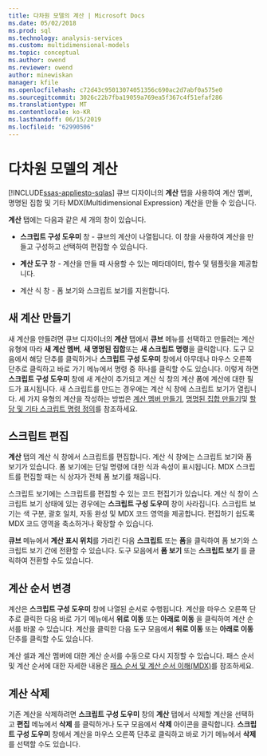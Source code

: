 ```yaml
---
title: 다차원 모델의 계산 | Microsoft Docs
ms.date: 05/02/2018
ms.prod: sql
ms.technology: analysis-services
ms.custom: multidimensional-models
ms.topic: conceptual
ms.author: owend
ms.reviewer: owend
author: minewiskan
manager: kfile
ms.openlocfilehash: c72d43c95013074051356c690ac2d7abf0a575e0
ms.sourcegitcommit: 3026c22b7fba19059a769ea5f367c4f51efaf286
ms.translationtype: MT
ms.contentlocale: ko-KR
ms.lasthandoff: 06/15/2019
ms.locfileid: "62990506"
---
```

# <a name="calculations-in-multidimensional-models"></a>다차원 모델의 계산
[!INCLUDE[ssas-appliesto-sqlas](../../includes/ssas-appliesto-sqlas.md)]
  큐브 디자이너의 **계산** 탭을 사용하여 계산 멤버, 명명된 집합 및 기타 MDX(Multidimensional Expression) 계산을 만들 수 있습니다.  
  
 **계산** 탭에는 다음과 같은 세 개의 창이 있습니다.  
  
-   **스크립트 구성 도우미** 창 - 큐브의 계산이 나열됩니다. 이 창을 사용하여 계산을 만들고 구성하고 선택하여 편집할 수 있습니다.  
  
-   **계산 도구** 창 - 계산을 만들 때 사용할 수 있는 메타데이터, 함수 및 템플릿을 제공합니다.  
  
-   계산 식 창 - 폼 보기와 스크립트 보기를 지원합니다.  
  
  
## <a name="creating-a-new-calculation"></a>새 계산 만들기  
 새 계산을 만들려면 큐브 디자이너의 **계산** 탭에서 **큐브** 메뉴를 선택하고 만들려는 계산 유형에 따라 **새 계산 멤버**, **새 명명된 집합**또는 **새 스크립트 명령**을 클릭합니다. 도구 모음에서 해당 단추를 클릭하거나 **스크립트 구성 도우미** 창에서 아무데나 마우스 오른쪽 단추로 클릭하고 바로 가기 메뉴에서 명령 중 하나를 클릭할 수도 있습니다. 이렇게 하면 **스크립트 구성 도우미** 창에 새 계산이 추가되고 계산 식 창의 계산 폼에 계산에 대한 필드가 표시됩니다. 새 스크립트를 만드는 경우에는 계산 식 창에 스크립트 보기가 열립니다. 세 가지 유형의 계산을 작성하는 방법은 [계산 멤버 만들기](../../analysis-services/multidimensional-models/create-calculated-members.md), [명명된 집합 만들기](../../analysis-services/multidimensional-models/create-named-sets.md)및 [할당 및 기타 스크립트 명령 정의](../../analysis-services/multidimensional-models/define-assignments-and-other-script-commands.md)를 참조하세요.  
  
## <a name="editing-scripts"></a>스크립트 편집  
 **계산** 탭의 계산 식 창에서 스크립트를 편집합니다. 계산 식 창에는 스크립트 보기와 폼 보기가 있습니다. 폼 보기에는 단일 명령에 대한 식과 속성이 표시됩니다. MDX 스크립트를 편집할 때는 식 상자가 전체 폼 보기를 채웁니다.  
  
 스크립트 보기에는 스크립트를 편집할 수 있는 코드 편집기가 있습니다. 계산 식 창이 스크립트 보기 상태에 있는 경우에는 **스크립트 구성 도우미** 창이 사라집니다. 스크립트 보기는 색 구분, 괄호 일치, 자동 완성 및 MDX 코드 영역을 제공합니다. 편집하기 쉽도록 MDX 코드 영역을 축소하거나 확장할 수 있습니다.  
  
 **큐브** 메뉴에서 **계산 표시 위치**를 가리킨 다음 **스크립트** 또는 **폼**을 클릭하여 폼 보기와 스크립트 보기 간에 전환할 수 있습니다. 도구 모음에서 **폼 보기** 또는 **스크립트 보기** 를 클릭하여 전환할 수도 있습니다.  
  
## <a name="changing-solve-order"></a>계산 순서 변경  
 계산은 **스크립트 구성 도우미** 창에 나열된 순서로 수행됩니다. 계산을 마우스 오른쪽 단추로 클릭한 다음 바로 가기 메뉴에서 **위로 이동** 또는 **아래로 이동** 을 클릭하여 계산 순서를 바꿀 수 있습니다. 계산을 클릭한 다음 도구 모음에서 **위로 이동** 또는 **아래로 이동** 단추를 클릭할 수도 있습니다.  
  
 계산 셀과 계산 멤버에 대한 계산 순서를 수동으로 다시 지정할 수 있습니다. 패스 순서 및 계산 순서에 대한 자세한 내용은 [패스 순서 및 계산 순서 이해&#40;MDX&#41;](../../analysis-services/multidimensional-models/mdx/mdx-data-manipulation-understanding-pass-order-and-solve-order.md)를 참조하세요.  
  
## <a name="deleting-a-calculation"></a>계산 삭제  
 기존 계산을 삭제하려면 **스크립트 구성 도우미** 창의 **계산** 탭에서 삭제할 계산을 선택하고 **편집** 메뉴에서 **삭제** 를 클릭하거나 도구 모음에서 **삭제** 아이콘을 클릭합니다. **스크립트 구성 도우미** 창에서 계산을 마우스 오른쪽 단추로 클릭하고 바로 가기 메뉴에서 **삭제** 를 선택할 수도 있습니다.  
  
  

